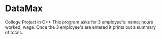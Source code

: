 # DataMax
College Project in C++
This program asks for 3 employee's: name; hours worked; wage. Once the 3 employee's are entered it prints out a summary of totals.

